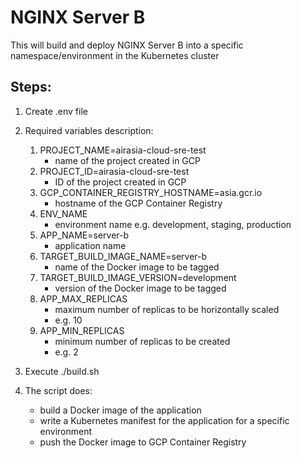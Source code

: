 # NGINX Server B

This will build and deploy NGINX Server B into a specific namespace/environment in the Kubernetes cluster

## Steps:

1. Create .env file

2. Required variables description:

    1. PROJECT_NAME=airasia-cloud-sre-test
        - name of the project created in GCP
    2. PROJECT_ID=airasia-cloud-sre-test
        - ID of the project created in GCP
    3. GCP_CONTAINER_REGISTRY_HOSTNAME=asia.gcr.io
        - hostname of the GCP Container Registry
    4. ENV_NAME
        - environment name e.g. development, staging, production
    5. APP_NAME=server-b
        - application name
    6. TARGET_BUILD_IMAGE_NAME=server-b
        - name of the Docker image to be tagged
    7. TARGET_BUILD_IMAGE_VERSION=development
        - version of the Docker image to be tagged
    8. APP_MAX_REPLICAS
        - maximum number of replicas to be horizontally scaled
        - e.g. 10
    9. APP_MIN_REPLICAS
        - minimum number of replicas to be created
        - e.g. 2

3. Execute ./build.sh

4. The script does:
    - build a Docker image of the application
    - write a Kubernetes manifest for the application for a specific environment
    - push the Docker image to GCP Container Registry

